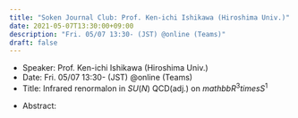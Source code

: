 ```yaml
---
title: "Soken Journal Club: Prof. Ken-ichi Ishikawa (Hiroshima Univ.)"
date: 2021-05-07T13:30:00+09:00
description: "Fri. 05/07 13:30- (JST) @online (Teams)"
draft: false
---
```


- Speaker:
Prof. Ken-ichi Ishikawa (Hiroshima Univ.)
- Date:
Fri. 05/07 13:30- (JST) @online (Teams)
- Title:
Infrared renormalon in $SU(N)$ QCD(adj.) on $mathbb{R}^3 times S^1$

<!--more-->

- Abstract:

